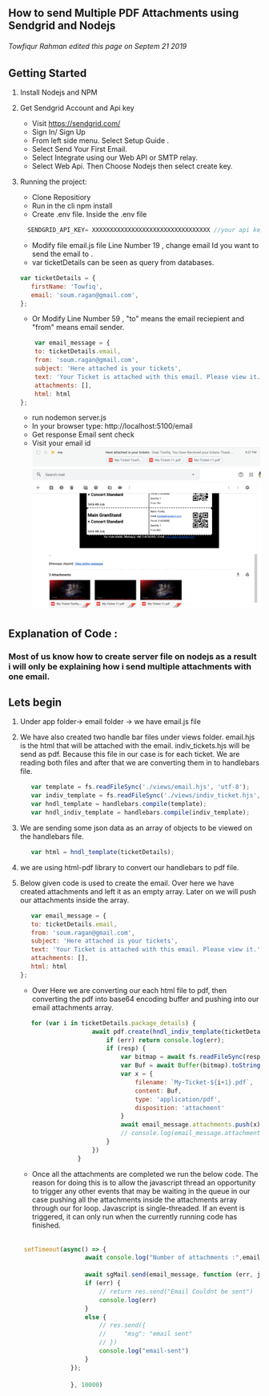 ## How to send Multiple PDF Attachments using Sendgrid and Nodejs
###### Towfiqur Rahman edited this page on Septem 21 2019
## Getting Started
1) Install Nodejs and NPM
2) Get Sendgrid Account and Api key
     * Visit https://sendgrid.com/
     * Sign In/ Sign Up 
     * From left side menu. Select Setup Guide .
     * Select Send Your First Email.
     * Select Integrate using our Web API or SMTP relay.
     * Select Web Api. Then Choose Nodejs then select create key.
    
3) Running the project: 
    * Clone Repositiory
    * Run in the cli npm install
    * Create .env file. Inside the .env file
    
    ```javascript
      SENDGRID_API_KEY= XXXXXXXXXXXXXXXXXXXXXXXXXXXXXXXXX //your api key recieved from sendgrid
      ```
    * Modify file email.js file Line Number 19 , change email Id you want to send the email to .
    * var ticketDetails can be seen as query from databases. 
     
     ```javascript
     var ticketDetails = {
        firstName: 'Towfiq',
        email: 'soum.ragan@gmail.com',
    };
      ```
    * Or Modify Line Number 59 , "to" means the email reciepient and "from" means email sender.
    
    ```javascript
        var email_message = {
        to: ticketDetails.email,
        from: 'soum.ragan@gmail.com',
        subject: 'Here attached is your tickets',
        text: 'Your Ticket is attached with this email. Please view it.',
        attachments: [],
        html: html
    };
      ```
    * run nodemon server.js 
    * In your browser type: http://localhost:5100/email
    * Get response Email sent check 
    * Visit your email id 
    ![](views/images/Screenshot%202019-09-22%20at%208.35.33%20PM.png)
    ![](views/images/Screenshot%202019-09-22%20at%208.40.42%20PM.png)
    
    
## Explanation of Code :
### Most of us know how to create server file on nodejs as a result i will only be explaining how i send multiple attachments with one email.
## Lets begin
 1) Under app folder-> email folder -> we have email.js file 
 2) We have also created two handle bar files under views folder. email.hjs is the html that will be attached with the email.
  indiv_tickets.hjs will be send as pdf. Because this file in our case is for each ticket.
  We are reading both files and after that we are converting them      in   to handlebars file.
       
       ```javascript
          var template = fs.readFileSync('./views/email.hjs', 'utf-8');
          var indiv_template = fs.readFileSync('./views/indiv_ticket.hjs', 'utf-8');
          var hndl_template = handlebars.compile(template);
          var hndl_indiv_template = handlebars.compile(indiv_template);
       ```
 3) We are sending some json data as an array of objects to be viewed on the handlebars file.
      ```javascript
         var html = hndl_template(ticketDetails);
      ```
 4) we are using html-pdf library to convert our handlebars to pdf file.
 5) Below given code is used to create the email. Over here we have created attachments and left it as an empty array. Later on we will push our attachments inside the array.
     ```javascript
        var email_message = {
        to: ticketDetails.email,
        from: 'soum.ragan@gmail.com',
        subject: 'Here attached is your tickets',
        text: 'Your Ticket is attached with this email. Please view it.',
        attachments: [],
        html: html
    };
      ```
    *  Over Here we are converting our each html file to pdf, then converting the pdf into base64 encoding buffer and pushing into our email attachments array.
    ```javascript
       for (var i in ticketDetails.package_details) {
                        await pdf.create(hndl_indiv_template(ticketDetails.package_details[i])).toFile('./indiv.pdf', async function (err, resp) {
                            if (err) return console.log(err);
                            if (resp) {
                                var bitmap = await fs.readFileSync(resp.filename);
                                var Buf = await Buffer(bitmap).toString('base64');
                                var x = {
                                    filename: `My-Ticket-${i+1}.pdf`,
                                    content: Buf,
                                    type: 'application/pdf',
                                    disposition: 'attachment'
                                }
                                await email_message.attachments.push(x)
                                // console.log(email_message.attachments.length)
                            }
                        })
                    }
      ```
      
      * Once all the attachments are completed we run the below code. The reason for doing this is to allow the javascript thread an opportunity to trigger any other events that may be waiting in the queue in our case pushing all the attachments inside the attachments array through our for loop. Javascript is single-threaded. If an event is triggered, it can only run when the currently running code has finished.
      ```javascript
      
       setTimeout(async() => {
                        await console.log("Number of attachments :",email_message.attachments.length)
                           
                        await sgMail.send(email_message, function (err, json) {
                        if (err) {
                            // return res.send("Email Couldnt be sent")
                            console.log(err)
                        }
                        else {
                            // res.send({
                            //     "msg": "email sent"
                            // })
                            console.log("email-sent")
                        }
                    });
    
                    }, 10000)
                    
      ```          
      
